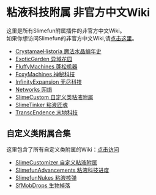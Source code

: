 # 粘液科技附属 非官方中文Wiki

这里是所有Slimefun附属插件的非官方中文Wiki。  
如果你想访问Slimefun的非官方中文Wiki,请[点击这里](https://slimefun-wiki.guizhanss.cn/)。

<!--这里按照插件英文名的字母顺序排序-->

- [CrystamaeHistoria 魔法水晶编年史](/crystamae-historia/)
- [ExoticGarden 异域花园](/exotic-garden/)
- [FluffyMachines 蓬松机器](/fluffy-machines/)
- [FoxyMachines 神秘科技](/foxy-machines/)
- [InfinityExpansion 无尽科技](/infinity-expansion/)
- [Networks 网络](/networks/)
- [SlimeCustom 自定义类粘液附属](/slimecustom/)
- [SlimeTinker 粘液匠魂](/slime-tinker/)
- [TranscEndence 末地科技](/transc-endence/)

## 自定义类附属合集

这里包含了所有自定义类附属的Wiki：[点击访问](./custom-plugins/)

- [SlimeCustomizer 自定义粘液附属](./custom-plugins/Slime-Customizer)
- [SlimefunAdvancements 粘液科技进度](./custom-plugins/Slimefun-Advancements)
- [SlimefunNukes 粘液核弹](./custom-plugins/Slimefun-Nukes)
- [SfMobDrops 生物掉落](./custom-plugins/Sf-Mob-Drops)
